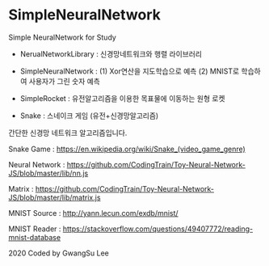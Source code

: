 ﻿# SimpleNeuralNetwork
Simple NeuralNetwork for Study


+ NerualNetworkLibrary : 신경망네트워크와 행렬 라이브러리

+ SimpleNeuralNetwork : (1) Xor연산을 지도학습으로 예측 (2) MNIST로 학습하여 사용자가 그린 숫자 예측

+ SimpleRocket : 유전알고리즘을 이용한 목표물에 이동하는 원형 로켓

+ Snake : 스네이크 게임 (유전+신경망알고리즘)




간단한 신경망 네트워크 알고리즘입니다.





Snake Game : https://en.wikipedia.org/wiki/Snake_(video_game_genre)

Neural Network : https://github.com/CodingTrain/Toy-Neural-Network-JS/blob/master/lib/nn.js

Matrix : https://github.com/CodingTrain/Toy-Neural-Network-JS/blob/master/lib/matrix.js

MNIST Source : http://yann.lecun.com/exdb/mnist/

MNIST Reader : https://stackoverflow.com/questions/49407772/reading-mnist-database




2020 Coded by GwangSu Lee
